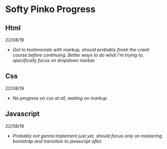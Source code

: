 # Softy Pinko Progress

## Html
22/08/19
  - *Got to testimonials with markup, should probably finish the crash course before continuing. Better ways to do what I'm trying to,    specifically focus on dropdown navbar.*

## Css
22/08/19
  - *No progress on css at all, waiting on markup.*

## Javascript
22/08/19
  - *Probably not gonna implement just yet, should focus only on mastering bootstrap and transition to javascript after.*
